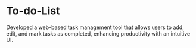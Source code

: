 # To-do-List
Developed a web-based task management tool that allows users to add, edit, and mark tasks as  completed, enhancing productivity with an intuitive UI.
